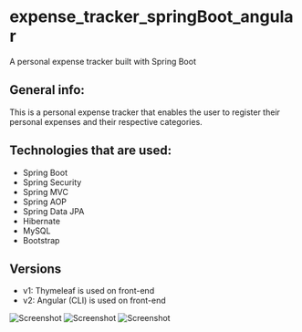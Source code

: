# expense_tracker_springBoot_angular

A personal expense tracker built with Spring Boot

## General info:

This is a personal expense tracker that enables the user to register their personal expenses and their respective categories.

## Technologies that are used:

* Spring Boot
* Spring Security
* Spring MVC
* Spring AOP
* Spring Data JPA
* Hibernate
* MySQL
* Bootstrap

## Versions

- v1: Thymeleaf is used on front-end
- v2: Angular (CLI) is used on front-end

![Screenshot](screen1.png)
![Screenshot](screen2.png)
![Screenshot](screen3.png)
